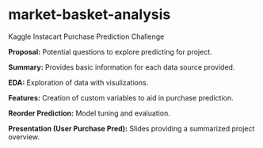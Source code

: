 # market-basket-analysis
Kaggle Instacart Purchase Prediction Challenge

**Proposal:** Potential questions to explore predicting for project.

**Summary:** Provides basic information for each data source provided. 

**EDA:** Exploration of data with visulizations. 

**Features:** Creation of custom variables to aid in purchase prediction. 

**Reorder Prediction:** Model tuning and evaluation. 

**Presentation (User Purchase Pred):** Slides providing a summarized project overview.
